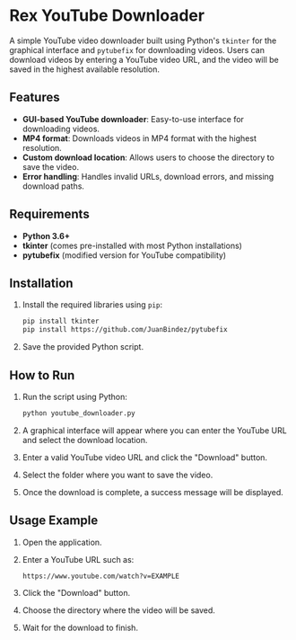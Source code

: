 # Rex YouTube Downloader

A simple YouTube video downloader built using Python's `tkinter` for the graphical interface and `pytubefix` for downloading videos. Users can download videos by entering a YouTube video URL, and the video will be saved in the highest available resolution.

## Features

- **GUI-based YouTube downloader**: Easy-to-use interface for downloading videos.
- **MP4 format**: Downloads videos in MP4 format with the highest resolution.
- **Custom download location**: Allows users to choose the directory to save the video.
- **Error handling**: Handles invalid URLs, download errors, and missing download paths.

## Requirements

- **Python 3.6+**
- **tkinter** (comes pre-installed with most Python installations)
- **pytubefix** (modified version for YouTube compatibility)

## Installation

1. Install the required libraries using `pip`:

    ```bash
    pip install tkinter
    pip install https://github.com/JuanBindez/pytubefix
    ```

2. Save the provided Python script.

## How to Run

1. Run the script using Python:

    ```bash
    python youtube_downloader.py
    ```

2. A graphical interface will appear where you can enter the YouTube URL and select the download location.

3. Enter a valid YouTube video URL and click the "Download" button.

4. Select the folder where you want to save the video.

5. Once the download is complete, a success message will be displayed.

## Usage Example

1. Open the application.
2. Enter a YouTube URL such as:

    ```
    https://www.youtube.com/watch?v=EXAMPLE
    ```

3. Click the "Download" button.
4. Choose the directory where the video will be saved.
5. Wait for the download to finish.

##
